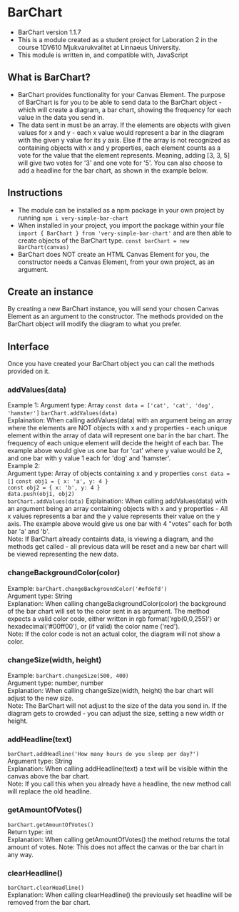 # BarChart
- BarChart version 1.1.7
- This is a module created as a student project for Laboration 2 in the course 1DV610 Mjukvarukvalitet at Linnaeus University.
- This module is written in, and compatible with, JavaScript

## What is BarChart?
- BarChart provides functionality for your Canvas Element. The purpose of BarChart is for you to be able to send data to the BarChart object - which will create a diagram, a bar chart, showing the frequency for each value in the data you send in. 
- The data sent in must be an array. If the elements are objects with given values for x and y - each x value would represent a bar in the diagram with the given y value for its y axis. Else if the array is not recognized as containing objects with x and y properties, each element counts as a vote for the value that the element represents. Meaning, adding [3, 3, 5] will give two votes for '3' and one vote for '5'. You can also choose to add a headline for the bar chart, as shown in the example below.


## Instructions
- The module can be installed as a npm package in your own project by running ```npm i very-simple-bar-chart``` 
- When installed in your project, you import the package within your file ```import { BarChart } from 'very-simple-bar-chart'``` and are then able to create objects of the BarChart type.
```const barChart = new BarChart(canvas)```
- BarChart does NOT create an HTML Canvas Element for you, the constructor needs a Canvas Element, from your own project, as an argument.

## Create an instance
By creating a new BarChart instance, you will send your chosen Canvas Element as an argument to the constructor. The methods provided on the BarChart object will modify the diagram to what you prefer.

## Interface
Once you have created your BarChart object you can call the methods provided on it.
### addValues(data)
Example 1:
Argument type: Array
```const data = ['cat', 'cat', 'dog', 'hamster']```
```barChart.addValues(data)```                  
Explaination: When calling addValues(data) with an argument being an array where the elements are NOT objects with x and y properties - each unique element within the array of data will represent one bar in the bar chart. The frequency of each unique element will decide the height of each bar. The example above would give us one bar for 'cat' where y value would be 2, and one bar with y value 1 each for 'dog' and 'hamster'.               
Example 2:         
Argument type: Array of objects containing x and y properties
```const data = []```
```const obj1 = { x: 'a', y: 4 }```  
```const obj2 = { x: 'b', y: 4 }```   
```data.push(obj1, obj2)```   
```barChart.addValues(data)``` 
Explaination: When calling addValues(data) with an argument being an array containing objects with x and y properties - All x values represents a bar and the y value represents their value on the y axis. The example above would give us one bar with 4 "votes" each for both bar 'a' and 'b'.                 
Note: If BarChart already containts data, is viewing a diagram, and the methods get called - all previous data will be reset and a new bar chart will be viewed representing the new data.
### changeBackgroundColor(color)     
Example:
```barChart.changeBackgroundColor('#efdefd')```         
Argument type: String           
Explanation: When calling changeBackgroundColor(color) the background of the bar chart will set to the color sent in as argument. The method expects a valid color code, either written in rgb format('rgb(0,0,255)') or hexadecimal('#00ff00'), or (if valid) the color name ('red').           
Note: If the color code is not an actual color, the diagram will not show a color.
### changeSize(width, height)     
Example:
```barChart.changeSize(500, 400)```           
Argument type: number, number          
Explanation: When calling changeSize(width, height) the bar chart will adjust to the new size.              
Note: The BarChart will not adjust to the size of the data you send in. If the diagram gets to crowded - you can adjust the size, setting a new width or height.
### addHeadline(text)    
```barChart.addHeadline('How many hours do you sleep per day?')```      
Argument type: String           
Explanation: When calling addHeadline(text) a text will be visible within the canvas above the bar chart.              
Note: If you call this when you already have a headline, the new method call will replace the old headline.       
### getAmountOfVotes()   
```barChart.getAmountOfVotes()```       
Return type: int   
Explanation: When calling getAmountOfVotes() the method returns the total amount of votes.
Note: This does not affect the canvas or the bar chart in any way.
### clearHeadline()     
```barChart.clearHeadline()```        
Explanation: When calling clearHeadline() the previously set headline will be removed from the bar chart.